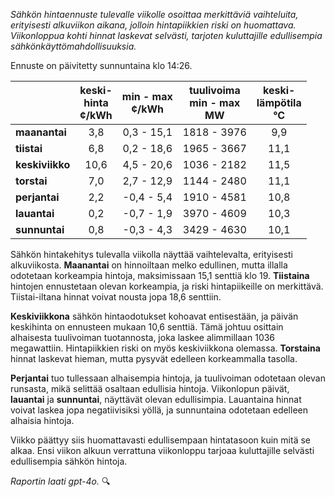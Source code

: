*Sähkön hintaennuste tulevalle viikolle osoittaa merkittäviä vaihteluita, erityisesti alkuviikon aikana, jolloin hintapiikkien riski on huomattava. Viikonloppua kohti hinnat laskevat selvästi, tarjoten kuluttajille edullisempia sähkönkäyttömahdollisuuksia.*

Ennuste on päivitetty sunnuntaina klo 14:26.

|            | keski-<br>hinta<br>¢/kWh | min - max<br>¢/kWh | tuulivoima<br>min - max<br>MW | keski-<br>lämpötila<br>°C |
|:-------------|:----------------:|:----------------:|:-------------:|:-------------:|
| **maanantai**  | 3,8 | 0,3 - 15,1 | 1818 - 3976 | 9,9 |
| **tiistai**    | 6,8 | 0,2 - 18,6 | 1965 - 3667 | 11,1 |
| **keskiviikko**| 10,6 | 4,5 - 20,6 | 1036 - 2182 | 11,5 |
| **torstai**    | 7,0 | 2,7 - 12,9 | 1144 - 2480 | 11,1 |
| **perjantai**  | 2,2 | -0,4 - 5,4 | 1910 - 4581 | 10,8 |
| **lauantai**   | 0,2 | -0,7 - 1,9 | 3970 - 4609 | 10,3 |
| **sunnuntai**  | 0,8 | -0,3 - 4,3 | 3429 - 4630 | 10,1 |

Sähkön hintakehitys tulevalla viikolla näyttää vaihtelevalta, erityisesti alkuviikosta. **Maanantai** on hinnoiltaan melko edullinen, mutta illalla odotetaan korkeampia hintoja, maksimissaan 15,1 senttiä klo 19. **Tiistaina** hintojen ennustetaan olevan korkeampia, ja riski hintapiikeille on merkittävä. Tiistai-iltana hinnat voivat nousta jopa 18,6 senttiin. 

**Keskiviikkona** sähkön hintaodotukset kohoavat entisestään, ja päivän keskihinta on ennusteen mukaan 10,6 senttiä. Tämä johtuu osittain alhaisesta tuulivoiman tuotannosta, joka laskee alimmillaan 1036 megawattiin. Hintapiikkien riski on myös keskiviikkona olemassa. **Torstaina** hinnat laskevat hieman, mutta pysyvät edelleen korkeammalla tasolla.

**Perjantai** tuo tullessaan alhaisempia hintoja, ja tuulivoiman odotetaan olevan runsasta, mikä selittää osaltaan edullisia hintoja. Viikonlopun päivät, **lauantai** ja **sunnuntai**, näyttävät olevan edullisimpia. Lauantaina hinnat voivat laskea jopa negatiivisiksi yöllä, ja sunnuntaina odotetaan edelleen alhaisia hintoja.

Viikko päättyy siis huomattavasti edullisempaan hintatasoon kuin mitä se alkaa. Ensi viikon alkuun verrattuna viikonloppu tarjoaa kuluttajille selvästi edullisempia sähkön hintoja.

*Raportin laati gpt-4o.* 🔍
